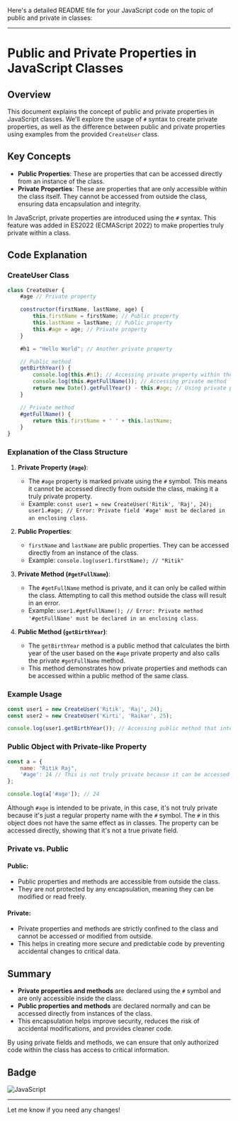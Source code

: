 Here's a detailed README file for your JavaScript code on the topic of public and private in classes:

---

# Public and Private Properties in JavaScript Classes

## Overview

This document explains the concept of public and private properties in JavaScript classes. We'll explore the usage of `#` syntax to create private properties, as well as the difference between public and private properties using examples from the provided `CreateUser` class.

## Key Concepts

- **Public Properties**: These are properties that can be accessed directly from an instance of the class.
- **Private Properties**: These are properties that are only accessible within the class itself. They cannot be accessed from outside the class, ensuring data encapsulation and integrity.

In JavaScript, private properties are introduced using the `#` syntax. This feature was added in ES2022 (ECMAScript 2022) to make properties truly private within a class.

## Code Explanation

### CreateUser Class

```javascript
class CreateUser {
    #age // Private property

    constructor(firstName, lastName, age) {
        this.firstName = firstName; // Public property
        this.lastName = lastName; // Public property
        this.#age = age; // Private property
    }

    #h1 = "Hello World"; // Another private property

    // Public method
    getBirthYear() {
        console.log(this.#h1); // Accessing private property within the class
        console.log(this.#getFullName()); // Accessing private method
        return new Date().getFullYear() - this.#age; // Using private property
    }

    // Private method
    #getFullName() {
        return this.firstName + ' ' + this.lastName;
    }
}
```

### Explanation of the Class Structure

1. **Private Property (`#age`)**:
    - The `#age` property is marked private using the `#` symbol. This means it cannot be accessed directly from outside the class, making it a truly private property.
    - Example: `const user1 = new CreateUser('Ritik', 'Raj', 24); user1.#age; // Error: Private field '#age' must be declared in an enclosing class`.

2. **Public Properties**:
    - `firstName` and `lastName` are public properties. They can be accessed directly from an instance of the class.
    - Example: `console.log(user1.firstName); // "Ritik"`

3. **Private Method (`#getFullName`)**:
    - The `#getFullName` method is private, and it can only be called within the class. Attempting to call this method outside the class will result in an error.
    - Example: `user1.#getFullName(); // Error: Private method '#getFullName' must be declared in an enclosing class`.

4. **Public Method (`getBirthYear`)**:
    - The `getBirthYear` method is a public method that calculates the birth year of the user based on the `#age` private property and also calls the private `#getFullName` method.
    - This method demonstrates how private properties and methods can be accessed within a public method of the same class.

### Example Usage

```javascript
const user1 = new CreateUser('Ritik', 'Raj', 24);
const user2 = new CreateUser('Kirti', 'Raikar', 25);

console.log(user1.getBirthYear()); // Accessing public method that internally uses private properties and methods.
```

### Public Object with Private-like Property

```javascript
const a = {
    name: "Ritik Raj",
    '#age': 24 // This is not truly private because it can be accessed directly using brackets: a['#age']
};

console.log(a['#age']); // 24
```

Although `#age` is intended to be private, in this case, it's not truly private because it's just a regular property name with the `#` symbol. The `#` in this object does not have the same effect as in classes. The property can be accessed directly, showing that it's not a true private field.

### Private vs. Public

#### Public:

- Public properties and methods are accessible from outside the class.
- They are not protected by any encapsulation, meaning they can be modified or read freely.

#### Private:

- Private properties and methods are strictly confined to the class and cannot be accessed or modified from outside.
- This helps in creating more secure and predictable code by preventing accidental changes to critical data.

## Summary

- **Private properties and methods** are declared using the `#` symbol and are only accessible inside the class.
- **Public properties and methods** are declared normally and can be accessed directly from instances of the class.
- This encapsulation helps improve security, reduces the risk of accidental modifications, and provides cleaner code.

By using private fields and methods, we can ensure that only authorized code within the class has access to critical information.

## Badge

![JavaScript](https://img.shields.io/badge/JavaScript-ES2022-blue) 

---

Let me know if you need any changes!